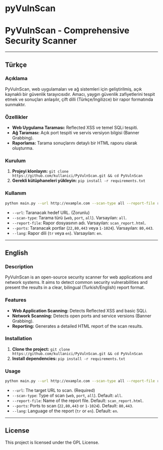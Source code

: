 # pyVulnScan
# PyVulnScan - Comprehensive Security Scanner

---

## Türkçe

### Açıklama

PyVulnScan, web uygulamaları ve ağ sistemleri için geliştirilmiş, açık kaynaklı bir güvenlik tarayıcısıdır. Amacı, yaygın güvenlik zafiyetlerini tespit etmek ve sonuçları anlaşılır, çift dilli (Türkçe/İngilizce) bir rapor formatında sunmaktır.

### Özellikler

- **Web Uygulama Taraması:** Reflected XSS ve temel SQLi tespiti.
- **Ağ Taraması:** Açık port tespiti ve servis versiyon bilgisi (Banner Grabbing).
- **Raporlama:** Tarama sonuçlarını detaylı bir HTML raporu olarak oluşturma.

### Kurulum

1.  **Projeyi klonlayın:** `git clone https://github.com/kullanici/PyVulnScan.git && cd PyVulnScan`
2.  **Gerekli kütüphaneleri yükleyin:** `pip install -r requirements.txt`

### Kullanım

```bash
python main.py --url http://example.com --scan-type all --report-file report.html --lang tr
```

- `--url`: Taranacak hedef URL. (Zorunlu)
- `--scan-type`: Tarama türü (`web`, `port`, `all`). Varsayılan: `all`.
- `--report-file`: Rapor dosyasının adı. Varsayılan: `scan_report.html`.
- `--ports`: Taranacak portlar (`22,80,443` veya `1-1024`). Varsayılan: `80,443`.
- `--lang`: Rapor dili (`tr` veya `en`). Varsayılan: `en`.

---

## English

### Description

PyVulnScan is an open-source security scanner for web applications and network systems. It aims to detect common security vulnerabilities and present the results in a clear, bilingual (Turkish/English) report format.

### Features

- **Web Application Scanning:** Detects Reflected XSS and basic SQLi.
- **Network Scanning:** Detects open ports and service versions (Banner Grabbing).
- **Reporting:** Generates a detailed HTML report of the scan results.

### Installation

1.  **Clone the project:** `git clone https://github.com/kullanici/PyVulnScan.git && cd PyVulnScan`
2.  **Install dependencies:** `pip install -r requirements.txt`

### Usage

```bash
python main.py --url http://example.com --scan-type all --report-file report.html --lang en
```

- `--url`: The target URL to scan. (Required)
- `--scan-type`: Type of scan (`web`, `port`, `all`). Default: `all`.
- `--report-file`: Name of the report file. Default: `scan_report.html`.
- `--ports`: Ports to scan (`22,80,443` or `1-1024`). Default: `80,443`.
- `--lang`: Language of the report (`tr` or `en`). Default: `en`.

---

## License

This project is licensed under the GPL  License.
